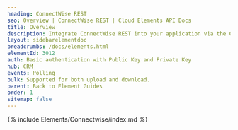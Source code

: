 ```yaml
---
heading: ConnectWise REST
seo: Overview | ConnectWise REST | Cloud Elements API Docs
title: Overview
description: Integrate ConnectWise REST into your application via the Cloud Elements APIs.
layout: sidebarelementdoc
breadcrumbs: /docs/elements.html
elementId: 3012
auth: Basic authentication with Public Key and Private Key
hub: CRM
events: Polling
bulk: Supported for both upload and download.
parent: Back to Element Guides
order: 1
sitemap: false
---
```


{% include Elements/Connectwise/index.md %}
